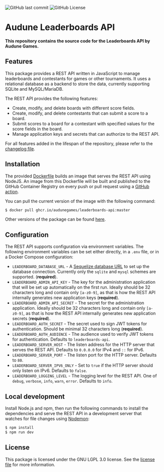 ![GitHub last commit](https://img.shields.io/github/last-commit/audunegames/leaderboards-api)
![GitHub License](https://img.shields.io/github/license/audunegames/leaderboards-api)

# Audune Leaderboards API

**This repository contains the source code for the Leaderboards API by Audune Games.**

## Features

This package provides a REST API written in JavaScript to manage leaderboards and contestants for games or other tournaments. It uses a relational database as a backend to store the data, currently supporting SQLite and MySQL/MariaDB.

The REST API provides the following features:

- Create, modify, and delete boards with different score fields.
- Create, modify, and delete contestants that can submit a score to a board.
- Submit scores to a board for a contestant with specified values for the score fields in the board.
- Manage application keys and secrets that can authorize to the REST API.

For all features added in the lifespan of the repository, please refer to the [changelog file](CHANGELOG.md).

## Installation

The provided [Dockerfile](Dockerfile) builds an image that serves the REST API using NodeJS. An image from this Dockerfile will be built and published to the GitHub Container Registry on every push or pull request using a [GitHub action](.github/workflows/docker-publish.yml).

You can pull the current version of the image with the following command:

```bash
$ docker pull ghcr.io/audunegames/leaderboards-api:master
```

Other versions of the package can be found [here](https://github.com/audunegames/leaderboards-api/pkgs/container/leaderboards-api).

## Configuration

The REST API supports configuration via environment variables. The following environment variables can be set either directly, in a `.env` file, or in a Docker Compose configuration:

- `LEADERBOARD_DATABASE_URL` - A [Sequelize database URL](https://sequelize.org/api/v6/class/src/sequelize.js~sequelize#instance-constructor-constructor) to set up the database connection. Currently only the `sqlite` and `mysql` schemes are supported. (**required**).
- `LEADERBOARD_ADMIN_API_KEY` - The key for the administration application that will be set up automatically on the first run. Ideally should be 32 characters long and contain only `[a-z0-9]`, as that is how the REST API internally generates new application keys (**required**).
- `LEADERBOARD_ADMIN_API_SECRET` - The secret for the administration application. Ideally should be 32 characters long and contain only `[a-z0-9]`, as that is how the REST API internally generates new application secrets (**required**).
- `LEADERBOARD_AUTH_SECRET` - The secret used to sign JWT tokens for authentication. Should be minimal 32 characters long (**required**).
- `LEADERBOARD_AUTH_AUDIENCE` - The audience used to verify JWT tokens for authentication. Defaults to `leaderboards-api`.
- `LEADERBOARD_SERVER_HOST` - The listen address for the HTTP server that serves the REST API. Defaults to `0.0.0.0` for IPv4 and `::` for IPv6.
- `LEADERBOARD_SERVER_PORT` - The listen port for the HTTP server. Defaults to `80`.
- `LEADERBOARD_SERVER_IPV6_ONLY` - Set to `true` if the HTTP server should only listen on IPv6. Defaults to `false`.
- `LEADERBOARD_LOGGING_LEVEL` - The logging level for the REST API. One of `debug`, `verbose`, `info`, `warn`, `error`. Defaults to `info`.

## Local development

Install Node.js and npm, then run the following commands to install the dependencies and serve the REST API in a development server that watches for file changes using [Nodemon](https://nodemon.io/):

```bash
$ npm install
$ npm run dev
```

## License

This package is licensed under the GNU LGPL 3.0 license. See the [license file](LICENSE.txt) for more information.
